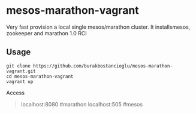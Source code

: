 # mesos-marathon-vagrant
Very fast provision a local single mesos/marathon cluster.
It installsmesos, zookeeper and marathon 1.0 RCI
## Usage 
```shell
git clone https://github.com/burakbostancioglu/mesos-marathon-vagrant.git
cd mesos-marathon-vagrant
vagrant up
```
Access
> localhost:8080  #marathon
> localhost:505   #mesos
